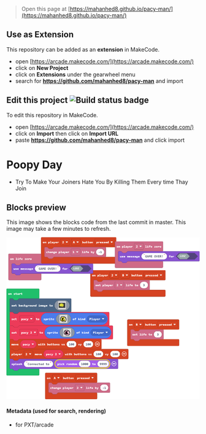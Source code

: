  


> Open this page at [https://mahanhed8.github.io/pacy-man/](https://mahanhed8.github.io/pacy-man/)

## Use as Extension

This repository can be added as an **extension** in MakeCode.

* open [https://arcade.makecode.com/](https://arcade.makecode.com/)
* click on **New Project**
* click on **Extensions** under the gearwheel menu
* search for **https://github.com/mahanhed8/pacy-man** and import

## Edit this project ![Build status badge](https://github.com/mahanhed8/pacy-man/workflows/MakeCode/badge.svg)

To edit this repository in MakeCode.

* open [https://arcade.makecode.com/](https://arcade.makecode.com/)
* click on **Import** then click on **Import URL**
* paste **https://github.com/mahanhed8/pacy-man** and click import

# Poopy Day
- Try To Make Your Joiners Hate You By Killing Them Every time Thay Join

## Blocks preview

This image shows the blocks code from the last commit in master.
This image may take a few minutes to refresh.

![A rendered view of the blocks](https://github.com/mahanhed8/pacy-man/raw/master/.github/makecode/blocks.png)

#### Metadata (used for search, rendering)

* for PXT/arcade
<script src="https://makecode.com/gh-pages-embed.js"></script><script>makeCodeRender("{{ site.makecode.home_url }}", "{{ site.github.owner_name }}/{{ site.github.repository_name }}");</script>
